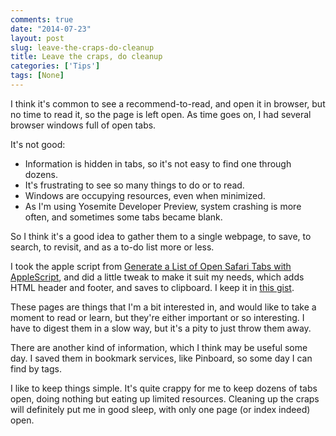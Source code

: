 ```yaml
---
comments: true
date: "2014-07-23"
layout: post
slug: leave-the-craps-do-cleanup
title: Leave the craps, do cleanup
categories: ['Tips']
tags: [None]
---
```

I think it's common to see a recommend-to-read, and open it in browser, but no
time to read it, so the page is left open. As time goes on, I had several
browser windows full of open tabs.

It's not good:

- Information is hidden in tabs, so it's not easy to find one through dozens.
- It's frustrating to see so many things to do or to read.
- Windows are occupying resources, even when minimized.
- As I'm using Yosemite Developer Preview, system crashing is more often, and
sometimes some tabs became blank.

So I think it's a good idea to gather them to a single webpage, to save, to
search, to revisit, and as a to-do list more or less.

I took the apple script from
[Generate a List of Open Safari Tabs with AppleScript](http://computers.tutsplus.com/tutorials/generate-a-list-of-open-safari-tabs-with-applescript--mac-30564),
and did a little tweak to make it suit my needs, which adds HTML header and
footer, and saves to clipboard. I keep it in
[this gist](https://gist.github.com/wwwjfy/a79e262c6187dc281863).

These pages are things that I'm a bit interested in, and would like to take a
moment to read or learn, but they're either important or so interesting. I have
to digest them in a slow way, but it's a pity to just throw them away.

There are another kind of information, which I think may be useful some day. I
saved them in bookmark services, like Pinboard, so some day I can find by tags.

I like to keep things simple. It's quite crappy for me to keep dozens of tabs
open, doing nothing but eating up limited resources. Cleaning up the craps will
definitely put me in good sleep, with only one page (or index indeed) open.
